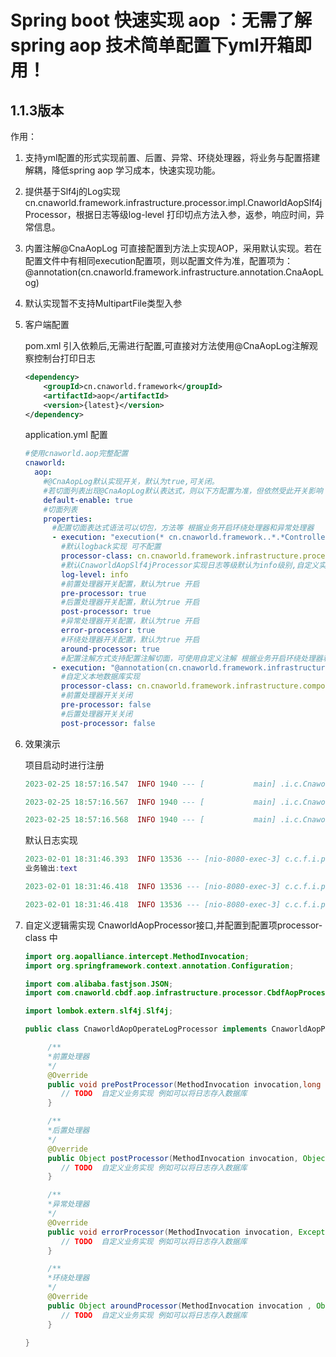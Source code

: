 # Spring boot 快速实现 aop ：无需了解 spring aop 技术简单配置下yml开箱即用！
## 1.1.3版本 

作用：
1. 支持yml配置的形式实现前置、后置、异常、环绕处理器，将业务与配置搭建解耦，降低spring aop 学习成本，快速实现功能。

2. 提供基于Slf4j的Log实现cn.cnaworld.framework.infrastructure.processor.impl.CnaworldAopSlf4jProcessor，根据日志等级log-level 打印切点方法入参，返参，响应时间，异常信息。

3. 内置注解@CnaAopLog 可直接配置到方法上实现AOP，采用默认实现。若在配置文件中有相同execution配置项，则以配置文件为准，配置项为：@annotation(cn.cnaworld.framework.infrastructure.annotation.CnaAopLog)

4. 默认实现暂不支持MultipartFile类型入参

5. 客户端配置

   pom.xml 引入依赖后,无需进行配置,可直接对方法使用@CnaAopLog注解观察控制台打印日志

   ```xml
   <dependency>
       <groupId>cn.cnaworld.framework</groupId>
       <artifactId>aop</artifactId>
       <version>{latest}</version>
   </dependency>
   ```

   application.yml 配置

   ```yaml
   #使用cnaworld.aop完整配置
   cnaworld:
     aop:
       #@CnaAopLog默认实现开关，默认为true,可关闭。
       #若切面列表出现@CnaAopLog默认表达式，则以下方配置为准，但依然受此开关影响
       default-enable: true
       #切面列表
       properties:
         #配置切面表达式语法可以切包，方法等 根据业务开启环绕处理器和异常处理器
         - execution: "execution(* cn.cnaworld.framework..*.*Controller.*(..))"
           #默认logback实现 可不配置
           processor-class: cn.cnaworld.framework.infrastructure.processor.impl.CnaworldAopSlf4jProcessor
           #默认CnaworldAopSlf4jProcessor实现日志等级默认为info级别,自定义实现无效
           log-level: info
           #前置处理器开关配置，默认为true 开启
           pre-processor: true
           #后置处理器开关配置，默认为true 开启
           post-processor: true
           #异常处理器开关配置，默认为true 开启
           error-processor: true
           #环绕处理器开关配置，默认为true 开启
           around-processor: true
           #配置注解方式支持配置注解切面，可使用自定义注解 根据业务开启环绕处理器和异常处理器
         - execution: "@annotation(cn.cnaworld.framework.infrastructure.annotation.CnaAopLog)"
           #自定义本地数据库实现
           processor-class: cn.cnaworld.framework.infrastructure.component.operatelog.CnaworldAopOperateLogProcessor
           #前置处理器开关关闭
           pre-processor: false
           #后置处理器开关关闭
           post-processor: false
   ```

6. 效果演示

   项目启动时进行注册

   ```lua
   2023-02-25 18:57:16.547  INFO 1940 --- [           main] .i.c.CnaworldAopBeanFactoryPostProcessor : cna-aop register CnaworldAopBeanFactoryPostProcessor start
   
   2023-02-25 18:57:16.567  INFO 1940 --- [           main] .i.c.CnaworldAopBeanFactoryPostProcessor : cna-aop register @annotation(cn.cnaworld.framework.infrastructure.annotation.CnaAopLog) success
   
   2023-02-25 18:57:16.568  INFO 1940 --- [           main] .i.c.CnaworldAopBeanFactoryPostProcessor : cna-aop register CnaworldAopBeanFactoryPostProcessor finish
   ```

   

   默认日志实现

   ```lua
   2023-02-01 18:31:46.393  INFO 13536 --- [nio-8080-exec-3] c.c.f.i.p.i.CnaworldAopSlf4jProcessor    : 前置处理器|方法名：cn.cnaworld.cnaworldaoptest.api.TestApi.test,入参：["text"]
   业务输出:text
   
   2023-02-01 18:31:46.418  INFO 13536 --- [nio-8080-exec-3] c.c.f.i.p.i.CnaworldAopSlf4jProcessor    : 后置处理器|方法名：cn.cnaworld.cnaworldaoptest.api.TestApi.test,入参：["text"],反参："return : text"
   
   2023-02-01 18:31:46.418  INFO 13536 --- [nio-8080-exec-3] c.c.f.i.p.i.CnaworldAopSlf4jProcessor    : 环绕处理器|方法名：cn.cnaworld.cnaworldaoptest.api.TestApi.test,执行时间：81毫秒,入参：["text"],返参："return : text"
   ```

7. 自定义逻辑需实现 CnaworldAopProcessor接口,并配置到配置项processor-class 中

   ```java
   import org.aopalliance.intercept.MethodInvocation;
   import org.springframework.context.annotation.Configuration;
   
   import com.alibaba.fastjson.JSON;
   import com.cnaworld.cbdf.aop.infrastructure.processor.CbdfAopProcessor;
   
   import lombok.extern.slf4j.Slf4j;
   
   public class CnaworldAopOperateLogProcessor implements CnaworldAopProcessor{
   
        /**
        *前置处理器
        */
        @Override
        public void prePostProcessor(MethodInvocation invocation,long stime) {
           // TODO  自定义业务实现 例如可以将日志存入数据库
        }
   
        /**
        *后置处理器
        */
        @Override
        public Object postProcessor(MethodInvocation invocation, Object returnObject,long stime,long etime) {
           // TODO  自定义业务实现 例如可以将日志存入数据库
        }
   
        /**
        *异常处理器
        */
        @Override
        public void errorProcessor(MethodInvocation invocation, Exception e, long stime, long etime) {
           // TODO  自定义业务实现 例如可以将日志存入数据库
        }
   
        /**
        *环绕处理器
        */
        @Override
        public Object aroundProcessor(MethodInvocation invocation , Object returnObject, long stime, long etime) {
           // TODO  自定义业务实现 例如可以将日志存入数据库
        }
   	
   }
   ```
